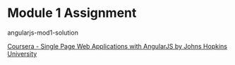 # Module 1 Assignment 
angularjs-mod1-solution


[Coursera - Single Page Web Applications with AngularJS by Johns Hopkins University](https://www.coursera.org/learn/single-page-web-apps-with-angularjs)
